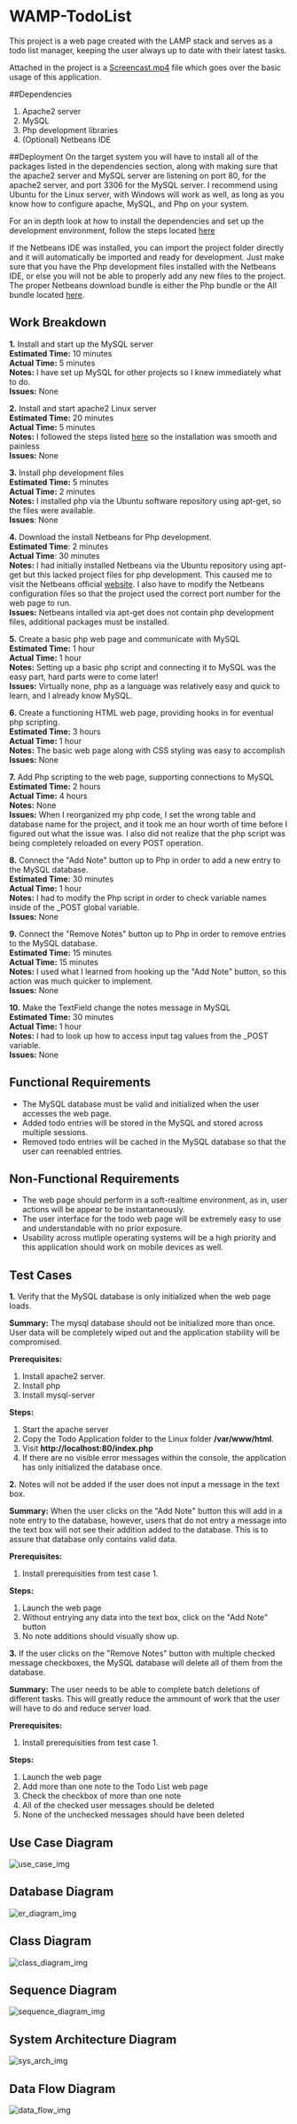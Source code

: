 # WAMP-TodoList

This project is a web page created with the LAMP stack and serves as a todo list manager, keeping the user always up to date with their latest tasks.  
  
Attached in the project is a [Screencast.mp4](./Screencast.mp4) file which goes over the basic usage of this application.

##Dependencies
1. Apache2 server
2. MySQL
3. Php development libraries
4. (Optional) Netbeans IDE

##Deployment
On the target system you will have to install all of the packages listed in the dependencies section, along with making sure that the apache2 server and MySQL server are listening on port 80, for the apache2 server, and port 3306 for the MySQL server. I recommend using Ubuntu for the Linux server, with Windows will work as well, as long as you know how to configure apache, MySQL, and Php on your system.

For an in depth look at how to install the dependencies and set up the development environment, follow the steps located [here](https://www.digitalocean.com/community/tutorials/how-to-install-linux-apache-mysql-php-lamp-stack-on-ubuntu)  
  
If the Netbeans IDE was installed, you can import the project folder directly and it will automatically be imported and ready for development. Just make sure that you have the Php development files installed with the Netbeans IDE, or else you will not be able to properly add any new files to the project. The proper Netbeans download bundle is either the Php bundle or the All bundle located [here](https://netbeans.org/downloads/).

## Work Breakdown

**1.** Install and start up the MySQL server  
**Estimated Time:** 10 minutes  
**Actual Time:** 5 minutes  
**Notes:** I have set up MySQL for other projects so I knew immediately what to do.  
**Issues:** None  

**2.** Install and start apache2 Linux server  
**Estimated Time:** 20 minutes  
**Actual Time:** 5 minutes  
**Notes:** I followed the steps listed [here](https://www.digitalocean.com/community/tutorials/how-to-install-linux-apache-mysql-php-lamp-stack-on-ubuntu-16-04) so the installation was smooth and painless  
**Issues:** None  

**3.** Install php development files  
**Estimated Time:** 5 minutes  
**Actual Time:** 2 minutes  
**Notes:** I installed php via the Ubuntu software repository using apt-get, so the files were available.  
**Issues**: None  

**4.** Download the install Netbeans for Php development.  
**Estimated Time**: 2 minutes  
**Actual Time**: 30 minutes  
**Notes:** I had initially installed Netbeans via the Ubuntu repository using apt-get but this lacked project files for php development. This caused me to visit the Netbeans official [website](https://netbeans.org/downloads/). I also have to modify the Netbeans configuration files so that the project used the correct port number for the web page to run.  
**Issues:** Netbeans intalled via apt-get does not contain php development files, additional packages must be installed.

**5.** Create a basic php web page and communicate with MySQL  
**Estimated Time:** 1 hour  
**Actual Time:** 1 hour  
**Notes:** Setting up a basic php script and connecting it to MySQL was the easy part, hard parts were to come later!  
**Issues:** Virtually none, php as a language was relatively easy and quick to learn, and I already know MySQL.  

**6.** Create a functioning HTML web page, providing hooks in for eventual php scripting.  
**Estimated Time:** 3 hours  
**Actual Time:** 1 hour  
**Notes:** The basic web page along with CSS styling was easy to accomplish  
**Issues:** None  

**7.** Add Php scripting to the web page, supporting connections to MySQL  
**Estimated Time:** 2 hours  
**Actual Time:** 4 hours  
**Notes:** None  
**Issues:** When I reorganized my php code, I set the wrong table and database name for the project, and it took me an hour worth of time before I figured out what the issue was. I also did not realize that the php script was being completely reloaded on every POST operation.  

**8.** Connect the "Add Note" button up to Php in order to add a new entry to the MySQL database.  
**Estimated Time:** 30 minutes   
**Actual Time:** 1 hour  
**Notes:** I had to modify the Php script in order to check variable names inside of the _POST global variable.  
**Issues:** None  

**9.** Connect the "Remove Notes" button up to Php in order to remove entries to the MySQL database.  
**Estimated Time:** 15 minutes  
**Actual Time:** 15 minutes  
**Notes:** I used what I learned from hooking up the "Add Note" button, so this action was much quicker to implement.  
**Issues:** None  

**10.** Make the TextField change the notes message in MySQL  
**Estimated Time:** 30 minutes  
**Actual Time:** 1 hour  
**Notes:** I had to look up how to access input tag values from the _POST variable.  
**Issues:** None  

## Functional Requirements

* The MySQL database must be valid and initialized when the user accesses the web page.
* Added todo entries will be stored in the MySQL and stored across multiple sessions.
* Removed todo entries will be cached in the MySQL database so that the user can reenabled entries.

## Non-Functional Requirements

* The web page should perform in a soft-realtime environment, as in, user actions will be appear to be instantaneously.
* The user interface for the todo web page will be extremely easy to use and understandable with no prior exposure.
* Usability across mutliple operating systems will be a high priority and this application should work on mobile devices as well.

## Test Cases

**1.** Verify that the MySQL database is only initialized when the web page loads.

**Summary:** The mysql database should not be initialized more than once. User data will be completely wiped out and
  the application stability will be compromised.
  
**Prerequisites:**  
1. Install apache2 server.  
2. Install php  
3. Install mysql-server  

**Steps:**  
1. Start the apache server  
2. Copy the Todo Application folder to the Linux folder **/var/www/html**.  
3. Visit **http://localhost:80/index.php**  
4. If there are no visible error messages within the console, the application has only initialized the database once.  
 
**2.** Notes will not be added if the user does not input a message in the text box. 

**Summary:** When the user clicks on the "Add Note" button this will add in a note entry to the database, however, users that do not entry a message into the text box will not see their addition added to the database. This is to assure that database only contains valid data.

**Prerequisites:**  
1. Install prerequisities from test case 1.   

**Steps:**  
1. Launch the web page  
2. Without entrying any data into the text box, click on the "Add Note" button  
3. No note additions should visually show up. 

**3.** If the user clicks on the "Remove Notes" button with multiple checked message checkboxes, the MySQL database will delete all of them from the database.  

**Summary:** The user needs to be able to complete batch deletions of different tasks. This will greatly reduce the ammount of work that the user will have to do and reduce server load.  

**Prerequisites:**  
1. Install prerequisities from test case 1.   

**Steps:**  
1. Launch the web page  
2. Add more than one note to the Todo List web page  
3. Check the checkbox of more than one note  
4. All of the checked user messages should be deleted  
5. None of the unchecked messages should have been deleted  

## Use Case Diagram

![use_case_img](images/UseCase.png?raw=true "Use Case Diagram")

## Database Diagram
![er_diagram_img](images/erdplus-diagram.png?raw=true "ER-Diagram")

## Class Diagram
![class_diagram_img](images/ClassDiagram.png?raw=true "Class Diagram")

## Sequence Diagram
![sequence_diagram_img](images/SequenceDiagram.png?raw=true "Sequence Diagram")

## System Architecture Diagram
![sys_arch_img](images/SysArch.png?raw=true "System Architecture Diagram")

## Data Flow Diagram
![data_flow_img](images/DataFlow.png?raw=true "Data Flow Diagram")

